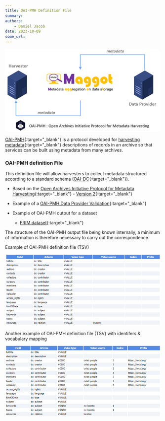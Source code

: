 ```yaml
---
title: OAI-PMH Definition File
summary: 
authors:
    - Daniel Jacob
date: 2023-10-09
some_url:
---
```


<style>.md-typeset h1 {display: none;} .md-nav__item {font-size: medium}</style>

<img src="../../images/oai_fig1.png" width="500px">

[OAI-PMH][1]{:target="_blank"} is a protocol developed for [harvesting metadata][6]{:target="_blank"} descriptions of records in an archive so that services can be built using metadata from many archives.

### OAI-PMH definition File

This definition file will allow harvesters to collect metadata structured according to a standard schema ([OAI-DC][5]{:target="_blank"}).

   * Based on the [Open Archives Initiative Protocol for Metadata Harvesting][1]{:target="_blank"} - [Version 2][2]{:target="_blank"}

   * Example of a [OAI-PMH Data Provider Validation][4]{:target="_blank"}

   * Example of OAI-PMH output for a dataset
       * [FRIM dataset][3]{:target="_blank"}

The structure of the OAI-PMH output file being known internally, a minimum of information is therefore necessary to carry out the correspondence.

Example of OAI-PMH definition file (TSV)
<center>
<a href="../../images/oai_conf.png" data-lightbox="conf"><img src="../../images/oai_conf.png" width="600px"></a>
</center>

Another example of OAI-PMH definition file (TSV) with identifers & vocabulary mapping
<center>
<a href="../../images/oai_conf2.png" data-lightbox="conf"><img src="../../images/oai_conf2.png" width="600px"></a>
</center>

<br><br>

[1]: https://en.wikipedia.org/wiki/Open_Archives_Initiative_Protocol_for_Metadata_Harvesting
[2]: https://www.openarchives.org/OAI/openarchivesprotocol.html
[3]: https://pmb-bordeaux.fr/maggot/oai?verb=GetRecord&metadataPrefix=oai_dc&identifier=oai:pmb-bordeaux.fr::frim1
[4]: ../../pdf/MAGGOT_OAI-PMH_Validation_Oct2023.pdf
[5]: https://guidelines.openaire.eu/en/latest/literature/use_of_oai_dc.html
[6]: https://en.wikipedia.org/wiki/Metadata_discovery
